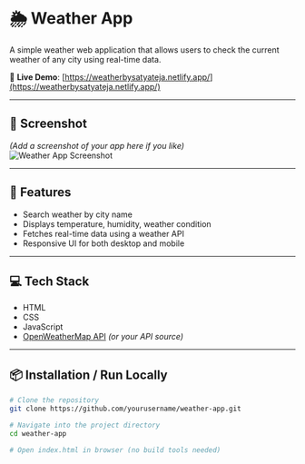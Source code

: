 # 🌦️ Weather App

A simple weather web application that allows users to check the current weather of any city using real-time data.

🚀 **Live Demo**: [https://weatherbysatyateja.netlify.app/](https://weatherbysatyateja.netlify.app/)

---

## 📸 Screenshot

*(Add a screenshot of your app here if you like)*  
![Weather App Screenshot](./screenshot.png)

---

## 🧰 Features

- Search weather by city name
- Displays temperature, humidity, weather condition
- Fetches real-time data using a weather API
- Responsive UI for both desktop and mobile

---

## 💻 Tech Stack

- HTML
- CSS
- JavaScript
- [OpenWeatherMap API](https://openweathermap.org/api) *(or your API source)*

---

## 📦 Installation / Run Locally

```bash
# Clone the repository
git clone https://github.com/yourusername/weather-app.git

# Navigate into the project directory
cd weather-app

# Open index.html in browser (no build tools needed)
